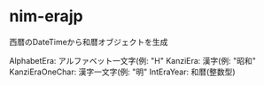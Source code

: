 # nim-erajp
西暦のDateTimeから和暦オブジェクトを生成

AlphabetEra: アルファベット一文字(例: "H"
KanziEra: 漢字(例: "昭和"
KanziEraOneChar: 漢字一文字(例: "明"
IntEraYear: 和暦(整数型)
